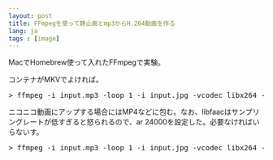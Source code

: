 ```yaml
---
layout: post
title: FFmpegを使って静止画とmp3からH.264動画を作る
lang: ja
tags : [image]
---
```

MacでHomebrew使って入れたFFmpegで実験。

コンテナがMKVでよければ。

<pre class="prettyprint linenums lang-bash">
> ffmpeg -i input.mp3 -loop 1 -i input.jpg -vcodec libx264 -preset slow -crf 20 -threads 0 -acodec copy -shortest output.mkv
</pre>

ニコニコ動画にアップする場合にはMP4などに包む。なお、libfaacはサンプリングレートが低すぎると怒られるので、ar 24000を設定した。必要なければいらないす。

<pre class="prettyprint linenums lang-bash">
> ffmpeg -i input.mp3 -loop 1 -i input.jpg -vcodec libx264 -preset slow -crf 20 -threads 0 -acodec libfaac -shortest -ar 24000 output.mp4
</pre>
